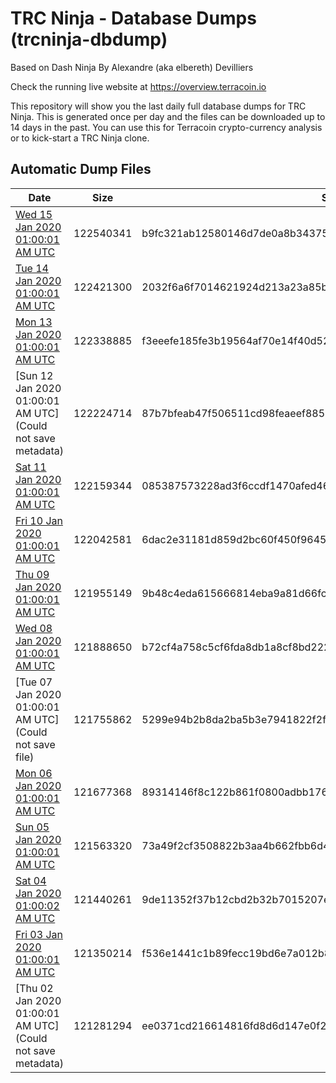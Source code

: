 # TRC Ninja - Database Dumps (trcninja-dbdump)
Based on Dash Ninja By Alexandre (aka elbereth) Devilliers

Check the running live website at https://overview.terracoin.io

This repository will show you the last daily full database dumps for TRC Ninja. This is generated once per day and the files can be downloaded up to 14 days in the past.
You can use this for Terracoin crypto-currency analysis or to kick-start a TRC Ninja clone.


## Automatic Dump Files
| Date | Size | SHA256 |
|--|--|--|
| [Wed 15 Jan 2020 01:00:01 AM UTC]() | 122540341 | b9fc321ab12580146d7de0a8b3437590dac2c7e5cc2b1290c0073707c85c7884 | 
| [Tue 14 Jan 2020 01:00:01 AM UTC](https://transfer.sh/14X2Vz/trcninja-dbdump-20200114010001.tar.bz2) | 122421300 | 2032f6a6f7014621924d213a23a85b43ab885d3b5dd3fd87c61e18fb2768be0f | 
| [Mon 13 Jan 2020 01:00:01 AM UTC]() | 122338885 | f3eeefe185fe3b19564af70e14f40d529d43e0c35ba7e5e71f1bd39168a164df | 
| [Sun 12 Jan 2020 01:00:01 AM UTC](Could not save metadata) | 122224714 | 87b7bfeab47f506511cd98feaeef88589984f1810fe6af0774618304b0470401 | 
| [Sat 11 Jan 2020 01:00:01 AM UTC](https://transfer.sh/81Unp/trcninja-dbdump-20200111010001.tar.bz2) | 122159344 | 085387573228ad3f6ccdf1470afed46283be92e062daaabd639dde51d7e9fba6 | 
| [Fri 10 Jan 2020 01:00:01 AM UTC](https://transfer.sh/xLwXE/trcninja-dbdump-20200110010001.tar.bz2) | 122042581 | 6dac2e31181d859d2bc60f450f9645a651a67937c5f87237c21c44cfd08316ab | 
| [Thu 09 Jan 2020 01:00:01 AM UTC]() | 121955149 | 9b48c4eda615666814eba9a81d66fcf938dc47a9f5d08e87b08e3edb682ed540 | 
| [Wed 08 Jan 2020 01:00:01 AM UTC]() | 121888650 | b72cf4a758c5cf6fda8db1a8cf8bd2221a75e0fd23cf29a43bc85cd49a517dd7 | 
| [Tue 07 Jan 2020 01:00:01 AM UTC](Could not save file) | 121755862 | 5299e94b2b8da2ba5b3e7941822f2ff6e3195c6a90db61cbd4a7e4e6e6ef9f00 | 
| [Mon 06 Jan 2020 01:00:01 AM UTC](https://transfer.sh/IzGns/trcninja-dbdump-20200106010001.tar.bz2) | 121677368 | 89314146f8c122b861f0800adbb1765e00ded916712aaccb0a529e6c3d8ef616 | 
| [Sun 05 Jan 2020 01:00:01 AM UTC](https://transfer.sh/8K3uX/trcninja-dbdump-20200105010001.tar.bz2) | 121563320 | 73a49f2cf3508822b3aa4b662fbb6d45f8b74f5f194e0ee2f6d1eabbe5b87712 | 
| [Sat 04 Jan 2020 01:00:02 AM UTC]() | 121440261 | 9de11352f37b12cbd2b32b7015207eeb0aa3003b84d63d64903c0bcdad7d4900 | 
| [Fri 03 Jan 2020 01:00:01 AM UTC](https://transfer.sh/RbtGH/trcninja-dbdump-20200103010001.tar.bz2) | 121350214 | f536e1441c1b89fecc19bd6e7a012b881d3d6ebbb8bfcfc02561b188b0fa77a6 | 
| [Thu 02 Jan 2020 01:00:01 AM UTC](Could not save metadata) | 121281294 | ee0371cd216614816fd8d6d147e0f290a74682d51a3dd458834a1096649d57af | 
